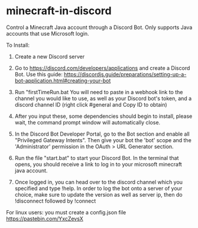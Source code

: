# minecraft-in-discord
Control a Minecraft Java account through a Discord Bot. Only supports Java accounts that use Microsoft login.

To Install:
1. Create a new Discord server

2. Go to https://discord.com/developers/applications and create a Discord Bot. Use this guide: https://discordjs.guide/preparations/setting-up-a-bot-application.html#creating-your-bot

2. Run "firstTimeRun.bat You will need to paste in a webhook link to the channel you would like to use, as well as your Discord bot's token, and a discord channel ID (right click #general and Copy ID to obtain)

3. After you input these, some dependencies should begin to install, please wait, the command prompt window will automatically close.

4. In the Discord Bot Developer Portal, go to the Bot section and enable all "Privileged Gateway Intents". Then give your bot the 'bot' scope and the 'Administrator' permission in the OAuth > URL Generator section.

5. Run the file "start.bat" to start your Discord Bot. In the terminal that opens, you should receive a link to log in to your microsoft minecraft java account.

6. Once logged in, you can head over to the discord channel which you specified and type !help. In order to log the bot onto a server of your choice, make sure to update the version as well as server ip, then do !disconnect followed by !connect


For linux users: you must create a config.json file
https://pastebin.com/YxcZevsX
